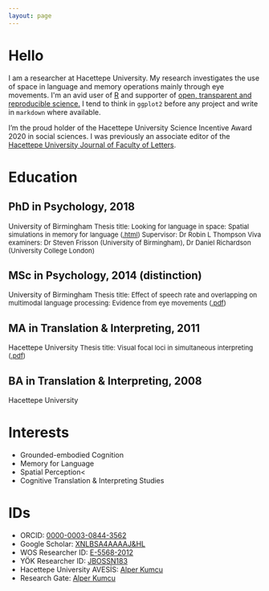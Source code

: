 ```yaml
---
layout: page
---
```


# Hello
I am a researcher at Hacettepe University. My research investigates the use of space in language and memory operations mainly through eye movements. I'm an avid user of <a href="https://www.r-project.org" target="_blank">R</a> and supporter of <a href="https://osf.io/5egx4" target="_blank">open, transparent and reproducible science.</a> I tend to think in ```ggplot2``` before any project and write in ```markdown``` where available. 

I’m the proud holder of the Hacettepe University Science Incentive Award 2020 in social sciences. I was previously an associate editor of the <a href="http://www.edebiyat.hacettepe.edu.tr/eng-dergiler.php" target="_blank">Hacettepe University Journal of Faculty of Letters</a>.

# Education
## PhD in Psychology, 2018
University of Birmingham
<font size="2.5">Thesis title: Looking for language in space: Spatial simulations in memory for language (<a href="https://etheses.bham.ac.uk/id/eprint/8842/" target="_blank">.html</a>)
Supervisor: Dr Robin L Thompson
Viva examiners: Dr Steven Frisson (University of Birmingham), Dr Daniel Richardson (University College London)</font>

## MSc in Psychology, 2014 (distinction)
University of Birmingham
<font size="2.5">Thesis title: Effect of speech rate and overlapping on multimodal language processing: Evidence from eye movements (<a href="pdfs/Effect of Speech Rate and Overlapping on Multimodal Language Processing.pdf" target="_blank">.pdf</a>)</font>

## MA in Translation & Interpreting, 2011
Hacettepe University
<font size="2.5">Thesis title: Visual focal loci in simultaneous interpreting (<a href="pdfs/Visual Focal Loci in Simultaneous Interpreting.pdf" target="_blank">.pdf</a>)</font>

## BA in Translation & Interpreting, 2008
Hacettepe University

# Interests
* Grounded-embodied Cognition
* Memory for Language
* Spatial Perception<
* Cognitive Translation & Interpreting Studies

# IDs
* ORCID: <a href="https://orcid.org/0000-0003-0844-3562" target="_blank">0000-0003-0844-3562</a>
* Google Scholar: <a href="https://scholar.google.com/citations?hl=tr&user=xNlBSa4AAAAJ" target="_blank">XNLBSA4AAAAJ&HL</a>
* WOS Researcher ID: <a href="https://publons.com/researcher/1692089/alper-kumcu/" target="_blank">E-5568-2012</a>
* YÖK Researcher ID: <a href="https://akademik.yok.gov.tr/AkademikArama/AkademisyenGorevOgrenimBilgileri?islem=direct&authorId=86966C50F3A66534" target="_blank">JBOSSN183</a>
* Hacettepe University AVESİS: <a href="https://avesis.hacettepe.edu.tr/alperkumcu" target="_blank">Alper Kumcu</a>
* Research Gate: <a href="https://www.researchgate.net/profile/Alper_Kumcu" target="_blank">Alper Kumcu</a>
